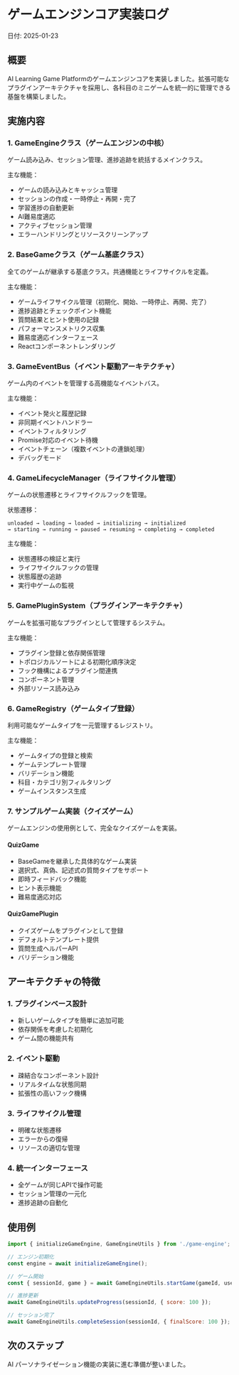 # ゲームエンジンコア実装ログ

日付: 2025-01-23

## 概要
AI Learning Game Platformのゲームエンジンコアを実装しました。拡張可能なプラグインアーキテクチャを採用し、各科目のミニゲームを統一的に管理できる基盤を構築しました。

## 実施内容

### 1. GameEngineクラス（ゲームエンジンの中核）
ゲーム読み込み、セッション管理、進捗追跡を統括するメインクラス。

主な機能：
- ゲームの読み込みとキャッシュ管理
- セッションの作成・一時停止・再開・完了
- 学習進捗の自動更新
- AI難易度適応
- アクティブセッション管理
- エラーハンドリングとリソースクリーンアップ

### 2. BaseGameクラス（ゲーム基底クラス）
全てのゲームが継承する基底クラス。共通機能とライフサイクルを定義。

主な機能：
- ゲームライフサイクル管理（初期化、開始、一時停止、再開、完了）
- 進捗追跡とチェックポイント機能
- 質問結果とヒント使用の記録
- パフォーマンスメトリクス収集
- 難易度適応インターフェース
- Reactコンポーネントレンダリング

### 3. GameEventBus（イベント駆動アーキテクチャ）
ゲーム内のイベントを管理する高機能なイベントバス。

主な機能：
- イベント発火と履歴記録
- 非同期イベントハンドラー
- イベントフィルタリング
- Promise対応のイベント待機
- イベントチェーン（複数イベントの連鎖処理）
- デバッグモード

### 4. GameLifecycleManager（ライフサイクル管理）
ゲームの状態遷移とライフサイクルフックを管理。

状態遷移：
```
unloaded → loading → loaded → initializing → initialized 
→ starting → running → paused → resuming → completing → completed
```

主な機能：
- 状態遷移の検証と実行
- ライフサイクルフックの管理
- 状態履歴の追跡
- 実行中ゲームの監視

### 5. GamePluginSystem（プラグインアーキテクチャ）
ゲームを拡張可能なプラグインとして管理するシステム。

主な機能：
- プラグイン登録と依存関係管理
- トポロジカルソートによる初期化順序決定
- フック機構によるプラグイン間連携
- コンポーネント管理
- 外部リソース読み込み

### 6. GameRegistry（ゲームタイプ登録）
利用可能なゲームタイプを一元管理するレジストリ。

主な機能：
- ゲームタイプの登録と検索
- ゲームテンプレート管理
- バリデーション機能
- 科目・カテゴリ別フィルタリング
- ゲームインスタンス生成

### 7. サンプルゲーム実装（クイズゲーム）
ゲームエンジンの使用例として、完全なクイズゲームを実装。

#### QuizGame
- BaseGameを継承した具体的なゲーム実装
- 選択式、真偽、記述式の質問タイプをサポート
- 即時フィードバック機能
- ヒント表示機能
- 難易度適応対応

#### QuizGamePlugin
- クイズゲームをプラグインとして登録
- デフォルトテンプレート提供
- 質問生成ヘルパーAPI
- バリデーション機能

## アーキテクチャの特徴

### 1. プラグインベース設計
- 新しいゲームタイプを簡単に追加可能
- 依存関係を考慮した初期化
- ゲーム間の機能共有

### 2. イベント駆動
- 疎結合なコンポーネント設計
- リアルタイムな状態同期
- 拡張性の高いフック機構

### 3. ライフサイクル管理
- 明確な状態遷移
- エラーからの復帰
- リソースの適切な管理

### 4. 統一インターフェース
- 全ゲームが同じAPIで操作可能
- セッション管理の一元化
- 進捗追跡の自動化

## 使用例
```javascript
import { initializeGameEngine, GameEngineUtils } from './game-engine';

// エンジン初期化
const engine = await initializeGameEngine();

// ゲーム開始
const { sessionId, game } = await GameEngineUtils.startGame(gameId, userId);

// 進捗更新
await GameEngineUtils.updateProgress(sessionId, { score: 100 });

// セッション完了
await GameEngineUtils.completeSession(sessionId, { finalScore: 100 });
```

## 次のステップ
AI パーソナライゼーション機能の実装に進む準備が整いました。